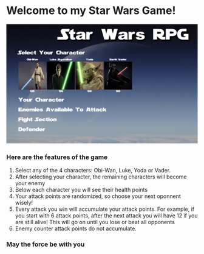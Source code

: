 # Welcome to my Star Wars Game!
![Game Screenshot](/assets/images/forReadme.png)


### Here are the features of the game

1. Select any of the 4 characters: Obi-Wan, Luke, Yoda or Vader.
2. After selecting your character, the remaining characters will become your enemy
3. Below each character you will see their health points
4. Your attack points are randomized, so choose your next oponnent wisely!
5. Every attack you win will accumulate your attack points. For example, if you start with 6 attack points, after the next attack you will have 12 if you are still alive! This will go on until you lose or beat all opponents
6. Enemy counter attack points do not accumulate.



### May the force be with you




